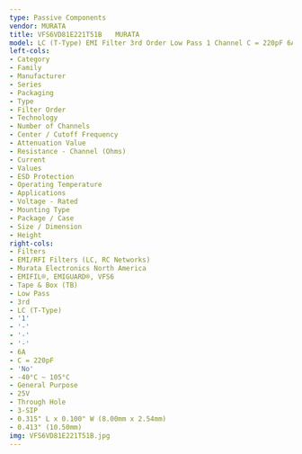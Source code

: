```yaml
---
type: Passive Components
vendor: MURATA
title: VFS6VD81E221T51B　　MURATA
model: LC (T-Type) EMI Filter 3rd Order Low Pass 1 Channel C = 220pF 6A 3-SIP
left-cols:
- Category
- Family
- Manufacturer
- Series
- Packaging 
- Type
- Filter Order
- Technology
- Number of Channels
- Center / Cutoff Frequency
- Attenuation Value
- Resistance - Channel (Ohms)
- Current
- Values
- ESD Protection
- Operating Temperature
- Applications
- Voltage - Rated
- Mounting Type
- Package / Case
- Size / Dimension
- Height
right-cols:
- Filters
- EMI/RFI Filters (LC, RC Networks)
- Murata Electronics North America
- EMIFIL®, EMIGUARD®, VFS6
- Tape & Box (TB) 
- Low Pass
- 3rd
- LC (T-Type)
- '1'
- '-'
- '-'
- '-'
- 6A
- C = 220pF
- 'No'
- -40°C ~ 105°C
- General Purpose
- 25V
- Through Hole
- 3-SIP
- 0.315" L x 0.100" W (8.00mm x 2.54mm)
- 0.413" (10.50mm)
img: VFS6VD81E221T51B.jpg
---
```

